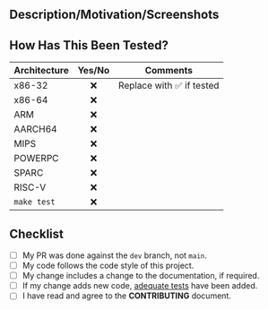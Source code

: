 
## Description/Motivation/Screenshots

<!-- Describe technically what your patch does. -->
<!-- Why is this change required? What problem does it solve? -->
<!-- Why is this patch will make a better world? -->
<!-- How does this look? Add a screenshot if you can -->


## How Has This Been Tested?

| Architecture |          Yes/No          | Comments                                  |
| ------------ | :----------------------: | ----------------------------------------- |
| x86-32       | :x:                      | Replace with :white_check_mark: if tested |
| x86-64       | :x:                      |                                           |
| ARM          | :x:                      |                                           |
| AARCH64      | :x:                      |                                           |
| MIPS         | :x:                      |                                           |
| POWERPC      | :x:                      |                                           |
| SPARC        | :x:                      |                                           |
| RISC-V       | :x:                      |                                           |
| `make test`  | :x:                      |                                           |



## Checklist

<!-- N.B.: Your patch won't be reviewed unless fulfilling the following base requirements: -->
<!--- Put an `x` in all the boxes that are complete, or that don't apply -->
- [ ] My PR was done against the `dev` branch, not `main`.
- [ ] My code follows the code style of this project.
- [ ] My change includes a change to the documentation, if required.
- [ ] If my change adds new code, [adequate tests](docs/testing.md) have been added.
- [ ] I have read and agree to the **CONTRIBUTING** document.
